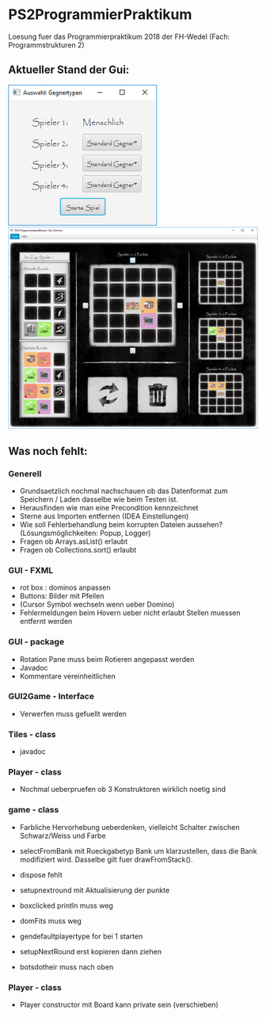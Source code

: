 # PS2ProgrammierPraktikum
Loesung fuer das Programmierpraktikum 2018 der FH-Wedel (Fach: Programmstrukturen 2)

## Aktueller Stand der Gui:


![alt text](https://github.com/derMacon/PS2ProgrammierPraktikum/blob/master/otherDocs/GUIScreenshot/Intro121018.png)
![alt text](https://github.com/derMacon/PS2ProgrammierPraktikum/blob/master/otherDocs/GUIScreenshot/Main121018.png)


## Was noch fehlt: 

### Generell
- Grundsaetzlich nochmal nachschauen ob das Datenformat zum Speichern / Laden dasselbe wie beim Testen ist.
- Herausfinden wie man eine Precondition kennzeichnet
- Sterne aus Importen entfernen (IDEA Einstellungen)
- Wie soll Fehlerbehandlung beim korrupten Dateien aussehen? (Lösungsmöglichkeiten: Popup, Logger)
- Fragen ob Arrays.asList() erlaubt
- Fragen ob Collections.sort() erlaubt

### GUI - FXML
- rot box : dominos anpassen
- Buttons: Bilder mit Pfeilen
- (Cursor Symbol wechseln wenn ueber Domino)
- Fehlermeldungen beim Hovern ueber nicht erlaubt Stellen muessen entfernt werden

### GUI - package
- Rotation Pane muss beim Rotieren angepasst werden
- Javadoc
- Kommentare vereinheitlichen

### GUI2Game - Interface
- Verwerfen muss gefuellt werden

### Tiles - class
- javadoc

### Player - class 
- Nochmal ueberpruefen ob 3 Konstruktoren wirklich noetig sind

### game - class
- Farbliche Hervorhebung ueberdenken, vielleicht Schalter zwischen Schwarz/Weiss und Farbe
- selectFromBank mit Rueckgabetyp Bank um klarzustellen, dass die Bank modifiziert wird. Dasselbe gilt fuer drawFromStack().

- dispose fehlt
- setupnextround mit Aktualisierung der punkte
- boxclicked println muss weg
- domFits muss weg
- gendefaultplayertype for bei 1 starten
- setupNextRound erst kopieren dann ziehen
- botsdotheir muss nach oben

### Player - class
- Player constructor mit Board kann private sein (verschieben)
